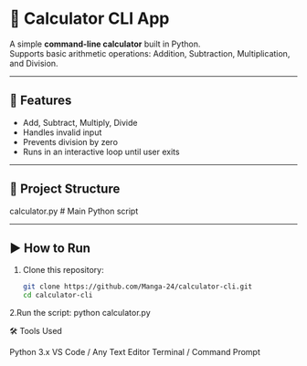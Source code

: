 # 🧮 Calculator CLI App

A simple **command-line calculator** built in Python.  
Supports basic arithmetic operations: Addition, Subtraction, Multiplication, and Division.  

---

## 🚀 Features
- Add, Subtract, Multiply, Divide
- Handles invalid input
- Prevents division by zero
- Runs in an interactive loop until user exits

---

## 📂 Project Structure
calculator.py # Main Python script

---

## ▶️ How to Run
1. Clone this repository:
   ```bash
   git clone https://github.com/Manga-24/calculator-cli.git
   cd calculator-cli
2.Run the script:
python calculator.py

🛠️ Tools Used

Python 3.x
VS Code / Any Text Editor
Terminal / Command Prompt
